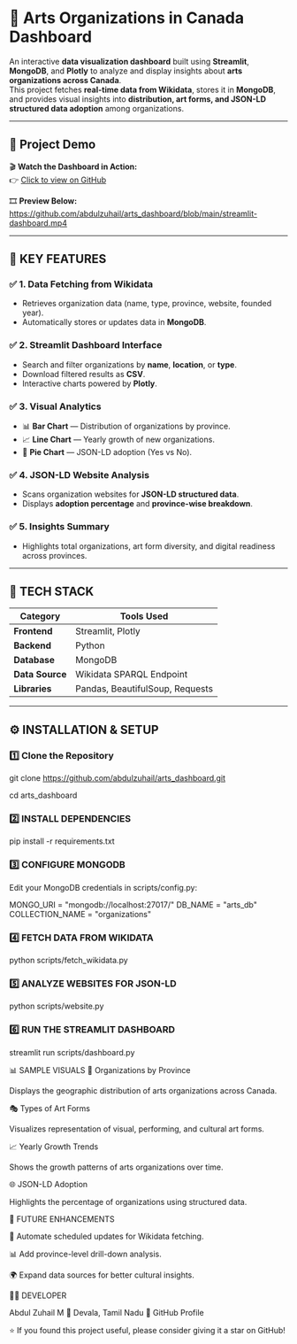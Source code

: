 # 🎨 **Arts Organizations in Canada Dashboard**

An interactive **data visualization dashboard** built using **Streamlit**, **MongoDB**, and **Plotly** to analyze and display insights about **arts organizations across Canada**.  
This project fetches **real-time data from Wikidata**, stores it in **MongoDB**, and provides visual insights into **distribution, art forms, and JSON-LD structured data adoption** among organizations.

---

## 🎥 **Project Demo**

🎬 **Watch the Dashboard in Action:**  
👉 [Click to view on GitHub](https://github.com/abdulzuhail/arts_dashboard/blob/main/streamlit-dashboard.mp4)

🎞️ **Preview Below:**  
https://github.com/abdulzuhail/arts_dashboard/blob/main/streamlit-dashboard.mp4

---

## 🚀 **KEY FEATURES**

### ✅ **1. Data Fetching from Wikidata**
- Retrieves organization data (name, type, province, website, founded year).
- Automatically stores or updates data in **MongoDB**.

### ✅ **2. Streamlit Dashboard Interface**
- Search and filter organizations by **name**, **location**, or **type**.
- Download filtered results as **CSV**.
- Interactive charts powered by **Plotly**.

### ✅ **3. Visual Analytics**
- 📊 **Bar Chart** — Distribution of organizations by province.  
- 📈 **Line Chart** — Yearly growth of new organizations.  
- 🥧 **Pie Chart** — JSON-LD adoption (Yes vs No).

### ✅ **4. JSON-LD Website Analysis**
- Scans organization websites for **JSON-LD structured data**.
- Displays **adoption percentage** and **province-wise breakdown**.

### ✅ **5. Insights Summary**
- Highlights total organizations, art form diversity, and digital readiness across provinces.

---

## 🧠 **TECH STACK**

| Category | Tools Used |
|-----------|------------|
| **Frontend** | Streamlit, Plotly |
| **Backend** | Python |
| **Database** | MongoDB |
| **Data Source** | Wikidata SPARQL Endpoint |
| **Libraries** | Pandas, BeautifulSoup, Requests |

---

## ⚙️ **INSTALLATION & SETUP**

### 1️⃣ **Clone the Repository**
git clone https://github.com/abdulzuhail/arts_dashboard.git

cd arts_dashboard
### 2️⃣ **INSTALL DEPENDENCIES**
pip install -r requirements.txt
### 3️⃣ **CONFIGURE MONGODB**
Edit your MongoDB credentials in scripts/config.py:

MONGO_URI = "mongodb://localhost:27017/"
DB_NAME = "arts_db"
COLLECTION_NAME = "organizations"

### **4️⃣ FETCH DATA FROM WIKIDATA**
python scripts/fetch_wikidata.py

### **5️⃣ ANALYZE WEBSITES FOR JSON-LD**
python scripts/website.py

### **6️⃣ RUN THE STREAMLIT DASHBOARD**
streamlit run scripts/dashboard.py

📊 SAMPLE VISUALS
📍 Organizations by Province

Displays the geographic distribution of arts organizations across Canada.

🎭 Types of Art Forms

Visualizes representation of visual, performing, and cultural art forms.

📈 Yearly Growth Trends

Shows the growth patterns of arts organizations over time.

🌐 JSON-LD Adoption

Highlights the percentage of organizations using structured data.

🧩 FUTURE ENHANCEMENTS

🔁 Automate scheduled updates for Wikidata fetching.

📊 Add province-level drill-down analysis.

🌍 Expand data sources for better cultural insights.

👨‍💻 DEVELOPER

Abdul Zuhail M
📍 Devala, Tamil Nadu
💼 GitHub Profile

⭐ If you found this project useful, please consider giving it a star on GitHub!

